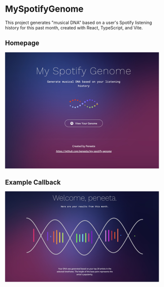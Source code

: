 # MySpotifyGenome

This project generates "musical DNA" based on a user's Spotify listening history for this past month, created with React, TypeScript, and Vite.

## Homepage

![alt text](images/homepage.jpg)

## Example Callback

![alt text](images/callback_screen.jpg)
